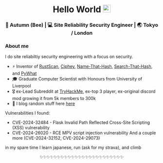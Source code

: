 <div align="center">
  <h1> Hello World <img src="https://media.giphy.com/media/hvRJCLFzcasrR4ia7z/giphy.gif" width="25px"></h1>
</div>
 
<p align='center'> 

<div align="center">
<h3> 🐝 Autumn (Bee) | 💻 Site Reliability Security Engineer | 🌏 Tokyo / London </h3> 
</div>

### About me 

I do site reliabiltiy security engineering with a focus on security.

- ⚡  Inventor of [RustScan](https://github.com/rustscan/rustscan), [Ciphey](https://github.com/ciphey/ciphey), [Name-That-Hash](https://github.com/HashPals/Name-That-Hash), [Search-That-Hash](https://github.com/HashPals/Search-That-Hash), and [PyWhat](https://github.com/bee-san/pyWhat)
- 🎓  Graduate Computer Scientist with Honours from University of Liverpool
- 🎖  ex-Lead Subreddit at [TryHackMe](https://tryhackme.com), ex-top 3 player, ex-original discord mod growing it from 5k members to 300k
- 👀  I blog random stuff here [here](https://skerritt.blog/)

Vulnerabilities I found:

* CVE-2024-32484 - Flask Invalid Path Reflected Cross-Site Scripting (XSS) vulnerability
* CVE-2024-26020 - RCE MPV script injection vulnerability
And a couple more (CVE-2024-32152, CVE-2024-29073)

in my spare time I learn japanese, run (ask for my strava), and climb

<div align="center">

✨✨✨✨✨✨✨✨✨✨✨✨✨✨✨✨✨✨✨✨✨✨✨✨

</div>
<!--
**trinwin/trinwin** is a ✨ _special_ ✨ repository because its `README.md` (this file) appears on your GitHub profile.

Also I stole this off of Trinity this is 100% theirs.
-->
